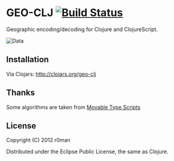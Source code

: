 # GEO-CLJ [![Build Status](https://travis-ci.org/r0man/geo-clj.png)](https://travis-ci.org/r0man/geo-clj)

Geographic encoding/decoding for Clojure and ClojureScript.

![Data](http://imgs.xkcd.com/comics/map_projections.png)

## Installation

Via Clojars: http://clojars.org/geo-clj

## Thanks

Some algorithms are taken from [Movable Type Scripts](http://www.movable-type.co.uk/scripts/latlong.html)

## License

Copyright (C) 2012 r0man

Distributed under the Eclipse Public License, the same as Clojure.
